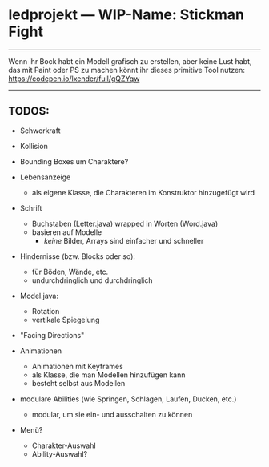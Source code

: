 # ledprojekt — WIP-Name: Stickman Fight

<hr>

Wenn ihr Bock habt ein Modell grafisch zu erstellen, aber keine Lust habt, das mit Paint oder PS zu machen könnt ihr dieses primitive Tool nutzen:
https://codepen.io/lxender/full/gQZYqw

<hr>

## TODOS:
- Schwerkraft
- Kollision

- Bounding Boxes um Charaktere?

- Lebensanzeige
    - als eigene Klasse, die Charakteren im Konstruktor hinzugefügt wird

- Schrift
    - Buchstaben (Letter.java) wrapped in Worten (Word.java)
    - basieren auf Modelle
        - *keine* Bilder, Arrays sind einfacher und schneller

- Hindernisse (bzw. Blocks oder so):
    - für Böden, Wände, etc.
    - undurchdringlich und durchdringlich

- Model.java:
    - Rotation
    - vertikale Spiegelung

- "Facing Directions"

- Animationen
    - Animationen mit Keyframes
    - als Klasse, die man Modellen hinzufügen kann
    - besteht selbst aus Modellen

- modulare Abilities (wie Springen, Schlagen, Laufen, Ducken, etc.)
    - modular, um sie ein- und ausschalten zu können

- Menü?
    - Charakter-Auswahl
    - Ability-Auswahl?

